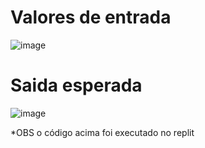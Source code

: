 # Valores de entrada 

![image](https://user-images.githubusercontent.com/44413008/136382140-bb38bf94-b11f-4fde-8237-e1d0ad5cc8fc.png)


# Saida esperada 

![image](https://user-images.githubusercontent.com/44413008/136382016-69ebf6e1-c389-49dd-bd8a-2ed10e0e6c86.png)


*OBS o código acima foi executado no replit
